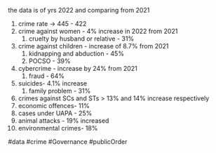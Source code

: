 the data is of yrs 2022 and comparing from 2021
1. crime rate -> 445 - 422
2. crime against women - 4% increase in 2022 from 2021
	1. cruelty by husband or relative - 31%
3. crime against children - increase of 8.7% from 2021
	1. kidnapping and abduction - 45%
	2. POCSO - 39%
4. cybercrime - increase by 24% from 2021
	1. fraud - 64%
5. suicides- 4.1% increase
	1. family problem - 31%
6. crimes against SCs and STs > 13% and 14% increase respectively
7. economic offences- 11%
8. cases under UAPA - 25%
9. animal attacks - 19% increased
10. environmental crimes- 18%


#data #crime #Governance #publicOrder 
